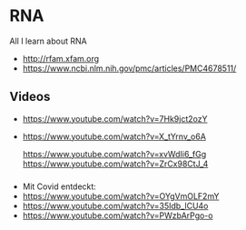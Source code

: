 # RNA
All I learn about RNA

* http://rfam.xfam.org
* https://www.ncbi.nlm.nih.gov/pmc/articles/PMC4678511/


## Videos

* https://www.youtube.com/watch?v=7Hk9jct2ozY
* https://www.youtube.com/watch?v=X_tYrnv_o6A


    https://www.youtube.com/watch?v=xvWdIi6_fGg
    https://www.youtube.com/watch?v=ZrCx98CtJ_4
    
###
* Mit Covid entdeckt:
* https://www.youtube.com/watch?v=OYgVmOLF2mY
* https://www.youtube.com/watch?v=35Idb_lCU4o
* https://www.youtube.com/watch?v=PWzbArPgo-o

